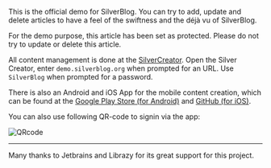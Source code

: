 This is the official demo for SilverBlog. You can try to add, update and delete articles to have a feel of the swiftness and the déjà vu of SilverBlog.

For the demo purpose, this article has been set as protected. Please do not try to update or delete this article.

All content management is done at the [SilverCreator](https://c.silverblog.org/). Open the Silver Creator, enter `demo.silverblog.org` when prompted for an URL. Use `SilverBlog` when prompted for a password.

There is also an Android and iOS App for the mobile content creation, which can be found at the [Google Play Store (for Android)](https://play.google.com/store/apps/details?id=org.SilverBlog.client) and [GitHub (for iOS)](https://github.com/SilverBlogTeam/silverblog_ios).

You can also use following QR-code to signin via the app:

![QRcode](https://cdn.silverblog.org/1546076741.svg)

***

Many thanks to Jetbrains and Librazy for its great support for this project.